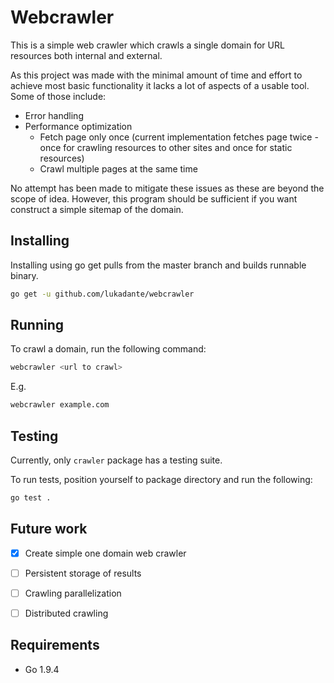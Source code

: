 # Webcrawler

This is a simple web crawler which crawls a single domain for URL resources both internal and external.

As this project was made with the minimal amount of time and effort to achieve most basic functionality it lacks a lot of aspects of a usable tool. Some of those include:
  - Error handling
  - Performance optimization
      - Fetch page only once (current implementation fetches page twice  - once for crawling resources to other sites and once for static resources)
      - Crawl multiple pages at the same time

No attempt has been made to mitigate these issues as these are beyond the scope of idea.
However, this program should be sufficient if you want construct a simple sitemap of the domain.


## Installing

Installing using go get pulls from the master branch and builds runnable binary.

```bash
go get -u github.com/lukadante/webcrawler
```

## Running

To crawl a domain, run the following command:

```bash
webcrawler <url to crawl>
```

E.g.

```bash
webcrawler example.com
```

## Testing

Currently, only `crawler` package has a testing suite.

To run tests, position yourself to package directory and run the following:

```bash
go test .
```

## Future work

- [x] Create simple one domain web crawler
- [ ] Persistent storage of results
- [ ] Crawling parallelization
- [ ] Distributed crawling


## Requirements

  - Go 1.9.4


